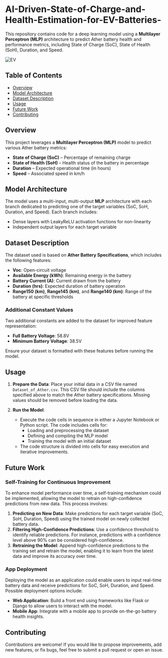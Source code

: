 # AI-Driven-State-of-Charge-and-Health-Estimation-for-EV-Batteries-
This repository contains code for a deep learning model using a **Multilayer Perceptron (MLP)** architecture to predict Ather battery health and performance metrics, including State of Charge (SoC), State of Health (SoH), Duration, and Speed.

![EV](https://static.vecteezy.com/system/resources/previews/025/733/581/original/electric-car-at-charging-station-abstract-electric-power-charger-ev-clean-energy-alternative-energy-electric-charger-concept-electronic-vehicle-power-dock-illustration-vector.jpg)





## Table of Contents
- [Overview](#overview)
- [Model Architecture](#model-architecture)
- [Dataset Description](#dataset-description)
- [Usage](#usage)
- [Future Work](#future-work)
- [Contributing](#contributing)

## Overview

This project leverages a **Multilayer Perceptron (MLP)** model to predict various Ather battery metrics:
- **State of Charge (SoC)** – Percentage of remaining charge
- **State of Health (SoH)** – Health status of the battery in percentage
- **Duration** – Expected operational time (in hours)
- **Speed** – Associated speed in km/h

## Model Architecture

The model uses a multi-input, multi-output **MLP** architecture with each branch dedicated to predicting one of the target variables (SoC, SoH, Duration, and Speed). Each branch includes:
- Dense layers with LeakyReLU activation functions for non-linearity
- Independent output layers for each target variable

## Dataset Description

The dataset used is based on **Ather Battery Specifications**, which includes the following features:
- **Voc**: Open-circuit voltage
- **Available Energy (kWh)**: Remaining energy in the battery
- **Battery Current (A)**: Current drawn from the battery
- **Duration (hrs)**: Expected duration of battery operation
- **Range150 (km)**, **Range145 (km)**, and **Range140 (km)**: Range of the battery at specific thresholds

### Additional Constant Values

Two additional constants are added to the dataset for improved feature representation:
- **Full Battery Voltage**: 58.8V
- **Minimum Battery Voltage**: 38.5V

Ensure your dataset is formatted with these features before running the model.

## Usage

1. **Prepare the Data**:
   Place your initial data in a CSV file named `Dataset_of_Ather.csv`. This CSV file should include the columns specified above to match the Ather battery specifications. Missing values should be removed before loading the data.

2. **Run the Model**:
   - Execute the code cells in sequence in either a Jupyter Notebook or Python script. The code includes cells for:
      - Loading and preprocessing the dataset
      - Defining and compiling the MLP model
      - Training the model with an initial dataset
   - The code structure is divided into cells for easy execution and iterative improvements.

## Future Work

### Self-Training for Continuous Improvement

To enhance model performance over time, a self-training mechanism could be implemented, allowing the model to retrain on high-confidence predictions from new data. This process involves:
1. **Predicting on New Data**: Make predictions for each target variable (SoC, SoH, Duration, Speed) using the trained model on newly collected battery data.
2. **Filtering High-Confidence Predictions**: Use a confidence threshold to identify reliable predictions. For instance, predictions with a confidence level above 90% can be considered high-confidence.
3. **Retraining the Model**: Append high-confidence predictions to the training set and retrain the model, enabling it to learn from the latest data and improve its accuracy over time.

### App Deployment

Deploying the model as an application could enable users to input real-time battery data and receive predictions for SoC, SoH, Duration, and Speed. Possible deployment options include:
- **Web Application**: Build a front end using frameworks like Flask or Django to allow users to interact with the model.
- **Mobile App**: Integrate with a mobile app to provide on-the-go battery health insights.

## Contributing

Contributions are welcome! If you would like to propose improvements, add new features, or fix bugs, feel free to submit a pull request or open an issue.

